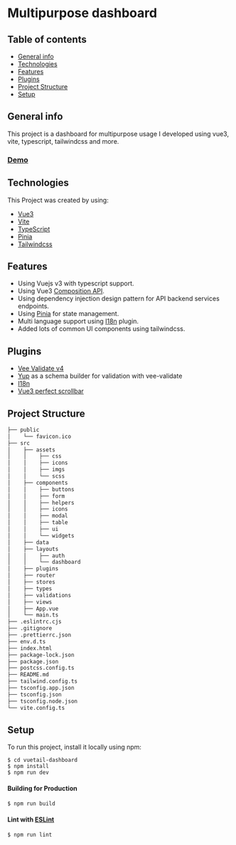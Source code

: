 # Multipurpose dashboard


## Table of contents
* [General info](#general-info)
* [Technologies](#technologies)
* [Features](#features)
* [Plugins](#plugins)
* [Project Structure](#project-structure)
* [Setup](#setup)

## General info
This project is a dashboard for multipurpose usage I developed using vue3, vite, typescript, tailwindcss and more.

### [Demo](https://vuetail-dashboard.vercel.app/)

## Technologies
This Project was created by using:
- [Vue3](https://vuejs.org/)
- [Vite](https://vitejs.dev/)
- [TypeScript](https://www.typescriptlang.org/)
- [Pinia](https://pinia.vuejs.org/)
- [Tailwindcss](https://tailwindcss.com/)

## Features
- Using Vuejs v3 with typescript support.
- Using Vue3 [Composition API](https://vuejs.org/guide/extras/composition-api-faq.html).
- Using dependency injection design pattern for API backend services endpoints.
- Using [Pinia](https://pinia.vuejs.org/) for state management.
- Multi language support using [I18n](https://vue-i18n.intlify.dev/) plugin.
- Added lots of common UI components using tailwindcss.

## Plugins
- [Vee Validate v4](https://vee-validate.logaretm.com/v4/)
- [Yup](https://github.com/jquense/yup) as a schema builder for validation with vee-validate
- [I18n](https://vue-i18n.intlify.dev/)
- [Vue3 perfect scrollbar](https://github.com/mercs600/vue3-perfect-scrollbar)

## Project Structure
```bash
├── public  
│    └── favicon.ico                               
├── src  
│    ├── assets
│    │    ├── css
│    │    ├── icons
│    │    ├── imgs
│    │    └── scss                  
│    ├── components
│    │    ├── buttons    
│    │    ├── form    
│    │    ├── helpers    
│    │    ├── icons    
│    │    ├── modal    
│    │    ├── table    
│    │    ├── ui    
│    │    └── widgets    
│    ├── data   
│    ├── layouts
│    │    ├── auth    
│    │    └── dashboard                     
│    ├── plugins                     
│    ├── router                     
│    ├── stores                     
│    ├── types                     
│    ├── validations                     
│    ├── views                     
│    ├── App.vue                     
│    └── main.ts                     
├── .eslintrc.cjs                    
├── .gitignore                   
├── .prettierrc.json
├── env.d.ts
├── index.html
├── package-lock.json
├── package.json
├── postcss.config.ts
├── README.md
├── tailwind.config.ts
├── tsconfig.app.json
├── tsconfig.json
├── tsconfig.node.json
└── vite.config.ts
```
## Setup
To run this project, install it locally using npm:

```
$ cd vuetail-dashboard
$ npm install
$ npm run dev
```

#### Building for Production

```sh
$ npm run build
```

#### Lint with [ESLint](https://eslint.org/)

```sh
$ npm run lint
```

